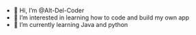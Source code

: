 - 👋 Hi, I’m @Alt-Del-Coder
- 👀 I’m interested in learning how to code and build my own app
- 🌱 I’m currently learning Java and python 

<!---
Alt-Del-Coder/Alt-Del-Coder is a ✨ special ✨ repository because its `README.md` (this file) appears on your GitHub profile.
You can click the Preview link to take a look at your changes.
--->
